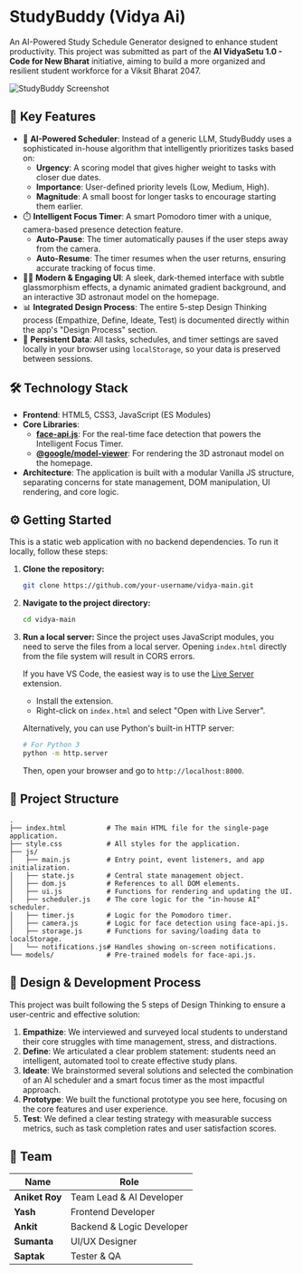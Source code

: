 # StudyBuddy (Vidya Ai)

An AI-Powered Study Schedule Generator designed to enhance student productivity. This project was submitted as part of the **AI VidyaSetu 1.0 - Code for New Bharat** initiative, aiming to build a more organized and resilient student workforce for a Viksit Bharat 2047.

![StudyBuddy Screenshot](<img width="2560" height="1600" alt="image" src="https://github.com/user-attachments/assets/f430faa5-d64a-40df-addb-de4662cfa26a" />) <!-- It's highly recommended to replace this with a screenshot of your actual application -->

## 🚀 Key Features

-   🤖 **AI-Powered Scheduler**: Instead of a generic LLM, StudyBuddy uses a sophisticated in-house algorithm that intelligently prioritizes tasks based on:
    -   **Urgency**: A scoring model that gives higher weight to tasks with closer due dates.
    -   **Importance**: User-defined priority levels (Low, Medium, High).
    -   **Magnitude**: A small boost for longer tasks to encourage starting them earlier.
-   ⏱️ **Intelligent Focus Timer**: A smart Pomodoro timer with a unique, camera-based presence detection feature.
    -   **Auto-Pause**: The timer automatically pauses if the user steps away from the camera.
    -   **Auto-Resume**: The timer resumes when the user returns, ensuring accurate tracking of focus time.
-   🧑‍🚀 **Modern & Engaging UI**: A sleek, dark-themed interface with subtle glassmorphism effects, a dynamic animated gradient background, and an interactive 3D astronaut model on the homepage.
-   📊 **Integrated Design Process**: The entire 5-step Design Thinking process (Empathize, Define, Ideate, Test) is documented directly within the app's "Design Process" section.
-   💾 **Persistent Data**: All tasks, schedules, and timer settings are saved locally in your browser using `localStorage`, so your data is preserved between sessions.

## 🛠️ Technology Stack

-   **Frontend**: HTML5, CSS3, JavaScript (ES Modules)
-   **Core Libraries**:
    -   [**face-api.js**](https://github.com/justadudewhohacks/face-api.js/): For the real-time face detection that powers the Intelligent Focus Timer.
    -   [**@google/model-viewer**](https://modelviewer.dev/): For rendering the 3D astronaut model on the homepage.
-   **Architecture**: The application is built with a modular Vanilla JS structure, separating concerns for state management, DOM manipulation, UI rendering, and core logic.

## ⚙️ Getting Started

This is a static web application with no backend dependencies. To run it locally, follow these steps:

1.  **Clone the repository:**
    ```bash
    git clone https://github.com/your-username/vidya-main.git
    ```

2.  **Navigate to the project directory:**
    ```bash
    cd vidya-main
    ```

3.  **Run a local server:**
    Since the project uses JavaScript modules, you need to serve the files from a local server. Opening `index.html` directly from the file system will result in CORS errors.

    If you have VS Code, the easiest way is to use the [Live Server](https://marketplace.visualstudio.com/items?itemName=ritwickdey.LiveServer) extension.
    -   Install the extension.
    -   Right-click on `index.html` and select "Open with Live Server".

    Alternatively, you can use Python's built-in HTTP server:
    ```bash
    # For Python 3
    python -m http.server
    ```
    Then, open your browser and go to `http://localhost:8000`.

## 📂 Project Structure

```
.
├── index.html          # The main HTML file for the single-page application.
├── style.css           # All styles for the application.
├── js/
│   ├── main.js         # Entry point, event listeners, and app initialization.
│   ├── state.js        # Central state management object.
│   ├── dom.js          # References to all DOM elements.
│   ├── ui.js           # Functions for rendering and updating the UI.
│   ├── scheduler.js    # The core logic for the "in-house AI" scheduler.
│   ├── timer.js        # Logic for the Pomodoro timer.
│   ├── camera.js       # Logic for face detection using face-api.js.
│   ├── storage.js      # Functions for saving/loading data to localStorage.
│   └── notifications.js# Handles showing on-screen notifications.
└── models/             # Pre-trained models for face-api.js.
```

## 🎨 Design & Development Process

This project was built following the 5 steps of Design Thinking to ensure a user-centric and effective solution:

1.  **Empathize**: We interviewed and surveyed local students to understand their core struggles with time management, stress, and distractions.
2.  **Define**: We articulated a clear problem statement: students need an intelligent, automated tool to create effective study plans.
3.  **Ideate**: We brainstormed several solutions and selected the combination of an AI scheduler and a smart focus timer as the most impactful approach.
4.  **Prototype**: We built the functional prototype you see here, focusing on the core features and user experience.
5.  **Test**: We defined a clear testing strategy with measurable success metrics, such as task completion rates and user satisfaction scores.

## 👥 Team

| Name          | Role                      |
| ------------- | ------------------------- |
| **Aniket Roy**| Team Lead & AI Developer  |
| **Yash**      | Frontend Developer        |
| **Ankit**     | Backend & Logic Developer |
| **Sumanta**   | UI/UX Designer            |
| **Saptak**    | Tester & QA               |


